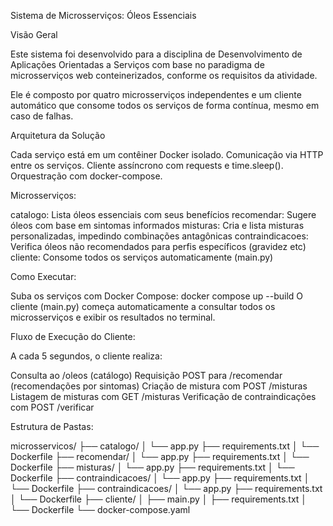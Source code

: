 Sistema de Microsserviços: Óleos Essenciais

Visão Geral

Este sistema foi desenvolvido para a disciplina de Desenvolvimento de Aplicações Orientadas a Serviços com base no paradigma de microsserviços web conteinerizados, conforme os requisitos da atividade.

Ele é composto por quatro microsserviços independentes e um cliente automático que consome todos os serviços de forma contínua, mesmo em caso de falhas.

Arquitetura da Solução

Cada serviço está em um contêiner Docker isolado.
Comunicação via HTTP entre os serviços.
Cliente assíncrono com requests e time.sleep().
Orquestração com docker-compose.

Microsserviços:

catalogo: Lista óleos essenciais com seus benefícios
recomendar: Sugere óleos com base em sintomas informados
misturas: Cria e lista misturas personalizadas, impedindo combinações antagônicas
contraindicacoes: Verifica óleos não recomendados para perfis específicos (gravidez etc)
cliente: Consome todos os serviços automaticamente (main.py)

Como Executar:

Suba os serviços com Docker Compose:
docker compose up --build
O cliente (main.py) começa automaticamente a consultar todos os microsserviços e exibir os resultados no terminal.


Fluxo de Execução do Cliente:

A cada 5 segundos, o cliente realiza:

Consulta ao /oleos (catálogo)
Requisição POST para /recomendar (recomendações por sintomas)
Criação de mistura com POST /misturas
Listagem de misturas com GET /misturas
Verificação de contraindicações com POST /verificar

Estrutura de Pastas:

microsservicos/
├── catalogo/
│   └── app.py
    ├── requirements.txt
│   └── Dockerfile
├── recomendar/
│   └── app.py
    ├── requirements.txt
│   └── Dockerfile
├── misturas/
│   └── app.py
    ├── requirements.txt
│   └── Dockerfile
├── contraindicacoes/
│   └── app.py
    ├── requirements.txt
│   └── Dockerfile
├── contraindicacoes/
│   └── app.py
    ├── requirements.txt
│   └── Dockerfile
├── cliente/
│   ├── main.py
│   ├── requirements.txt
│   └── Dockerfile
└── docker-compose.yaml
